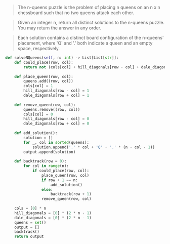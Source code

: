 > The n-queens puzzle is the problem of placing n queens on an n x n chessboard such that no two queens attack each other.

> Given an integer n, return all distinct solutions to the n-queens puzzle. You may return the answer in any order.

> Each solution contains a distinct board configuration of the n-queens' placement, where 'Q' and '.' both indicate a queen and an empty space, respectively.

```python
def solveNQueens(self, n: int) -> List[List[str]]: 
    def could_place(row, col): 
        return not (cols[col] + hill_diagonals[row - col] + dale_diagonals[row + col]) 
        
    def place_queen(row, col): 
        queens.add((row, col)) 
        cols[col] = 1 
        hill_diagonals[row - col] = 1 
        dale_diagonals[row + col] = 1 
        
    def remove_queen(row, col): 
        queens.remove((row, col)) 
        cols[col] = 0 
        hill_diagonals[row - col] = 0 
        dale_diagonals[row + col] = 0 
        
    def add_solution(): 
        solution = [] 
        for _, col in sorted(queens): 
            solution.append('.' * col + 'Q' + '.' * (n - col - 1)) 
        output.append(solution) 
        
    def backtrack(row = 0): 
        for col in range(n): 
            if could_place(row, col): 
                place_queen(row, col) 
                if row + 1 == n: 
                    add_solution() 
                else: 
                    backtrack(row + 1) 
                remove_queen(row, col) 
        
    cols = [0] * n 
    hill_diagonals = [0] * (2 * n - 1) 
    dale_diagonals = [0] * (2 * n - 1) 
    queens = set() 
    output = [] 
    backtrack() 
    return output
```